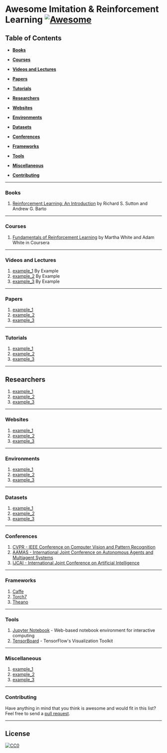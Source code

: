 # Awesome Imitation & Reinforcement Learning [![Awesome](https://cdn.rawgit.com/sindresorhus/awesome/d7305f38d29fed78fa85652e3a63e154dd8e8829/media/badge.svg)](https://github.com/sindresorhus/awesome)

## Table of Contents

* **[Books](#books)**

* **[Courses](#courses)**  

* **[Videos and Lectures](#videos-and-lectures)**  

* **[Papers](#papers)**  

* **[Tutorials](#tutorials)**  

* **[Researchers](#researchers)**  

* **[Websites](#websites)**  

* **[Environments](#environments)**

* **[Datasets](#datasets)**

* **[Conferences](#Conferences)**

* **[Frameworks](#frameworks)**  

* **[Tools](#tools)**  

* **[Miscellaneous](#miscellaneous)**  

* **[Contributing](#contributing)** 

---
### Books

1.  [Reinforcement Learning: An Introduction](http://incompleteideas.net/book/RLbook2020.pdf) by Richard S. Sutton and Andrew G. Barto

--- 
### Courses

1.  [Fundamentals of Reinforcement Learning](https://www.coursera.org/learn/fundamentals-of-reinforcement-learning) by Martha White and Adam White in Coursera

---
### Videos and Lectures

1.  [example_1](https://www.youtube.com/) By Example
2.  [example_2](https://www.youtube.com/) By Example
3.  [example_3](https://www.youtube.com/) By Example

---
### Papers

1.  [example_1](http://example.pdf)
2.  [example_2](http://example.pdf)
3.  [example_3](http://example.pdf)

---
### Tutorials

1.  [example_1](http://example.pdf)
2.  [example_2](http://example.pdf)
3.  [example_3](http://example.pdf)

---
## Researchers

1. [example_1](http://example.com)
2. [example_2](http://example.com)
3. [example_3](http://example.com)

---
### Websites

1. [example_1](http://example.com)
2. [example_2](http://example.com)
3. [example_3](http://example.com)

---
### Environments

1. [example_1](http://example.com)
2. [example_2](http://example.com)
3. [example_3](http://example.com)

---
### Datasets

1. [example_1](http://example.com)
2. [example_2](http://example.com)
3. [example_3](http://example.com)

---
### Conferences

1. [CVPR - IEEE Conference on Computer Vision and Pattern Recognition](http://cvpr2018.thecvf.com)
2. [AAMAS - International Joint Conference on Autonomous Agents and Multiagent Systems](http://celweb.vuse.vanderbilt.edu/aamas18/)
3. [IJCAI - 	International Joint Conference on Artificial Intelligence](https://www.ijcai-18.org/)

---
### Frameworks

1.  [Caffe](http://caffe.berkeleyvision.org/)  
2.  [Torch7](http://torch.ch/)
3.  [Theano](http://deeplearning.net/software/theano/)

---
### Tools

1.  [Jupyter Notebook](http://jupyter.org) - Web-based notebook environment for interactive computing
2.  [TensorBoard](https://github.com/tensorflow/tensorboard) - TensorFlow's Visualization Toolkit

---
### Miscellaneous

1. [example_1](http://example.com)
2. [example_2](http://example.com)
3. [example_3](http://example.com)

-----
### Contributing
Have anything in mind that you think is awesome and would fit in this list? Feel free to send a [pull request](https://github.com/jrzmnt/Awesome-RL-IL/pulls).

-----
## License

[![CC0](http://i.creativecommons.org/p/zero/1.0/88x31.png)](http://creativecommons.org/publicdomain/zero/1.0/)
